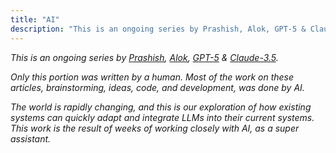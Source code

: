 ```yaml
---
title: "AI"
description: "This is an ongoing series by Prashish, Alok, GPT-5 & Claude-3.5. Only this section was written by a human; most of the work on these articles, brainstorming, ideas, code, and development, was done by AI. The world is rapidly changing, and this is our exploration of how existing systems can quickly adapt and integrate LLMs into their current systems. This work is the result of weeks of working closely with AI as a super assistant."
---
```


_This is an ongoing series by [Prashish]('htp'), [Alok]('htp'), [GPT-5]('htp') & [Claude-3.5]('htp')._

_Only this portion was written by a human. Most of the work on these articles, brainstorming, ideas, code, and development, was done by AI._

_The world is rapidly changing, and this is our exploration of how existing systems can quickly adapt and integrate LLMs into their current systems. This work is the result of weeks of working closely with AI, as a super assistant._


